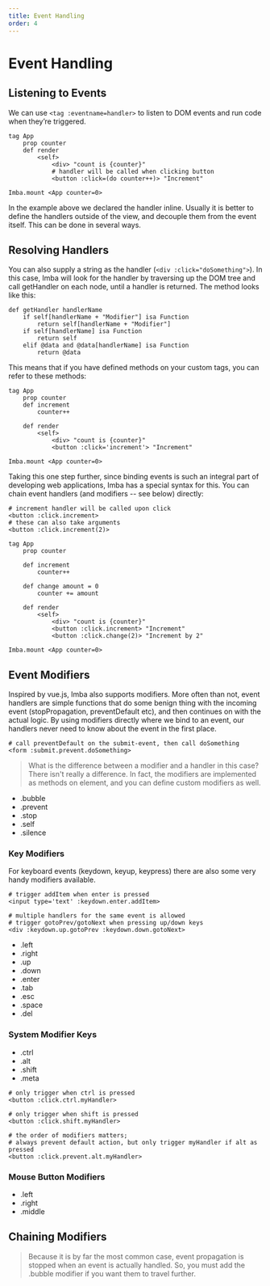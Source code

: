 ```yaml
---
title: Event Handling
order: 4
---
```


# Event Handling

## Listening to Events

We can use `<tag :eventname=handler>` to listen to DOM events and run code when they’re triggered.

```imba
tag App
    prop counter
    def render
        <self>
            <div> "count is {counter}"
            # handler will be called when clicking button
            <button :click=(do counter++)> "Increment"

Imba.mount <App counter=0>
```

In the example above we declared the handler inline. Usually it is better to define the handlers outside of the view, and decouple them from the event itself. This can be done in several ways.

## Resolving Handlers 

You can also supply a string as the handler (`<div :click="doSomething">`). In this case, Imba will look for the handler by traversing up the DOM tree and call getHandler on each node, until a handler is returned. The method looks like this:

```imba
def getHandler handlerName
    if self[handlerName + "Modifier"] isa Function
        return self[handlerName + "Modifier"]
    if self[handlerName] isa Function
        return self
    elif @data and @data[handlerName] isa Function
        return @data
```

This means that if you have defined methods on your custom tags, you can refer to these methods:

```imba
tag App
    prop counter
    def increment
        counter++

    def render
        <self>
            <div> "count is {counter}"
            <button :click='increment'> "Increment"

Imba.mount <App counter=0>
```

Taking this one step further, since binding events is such an integral part of developing web applications, Imba has a special syntax for this. You can chain event handlers (and modifiers -- see below) directly:

```
# increment handler will be called upon click
<button :click.increment>
# these can also take arguments
<button :click.increment(2)>
```


```imba
tag App
    prop counter

    def increment
        counter++
        
    def change amount = 0
        counter += amount

    def render
        <self>
            <div> "count is {counter}"
            <button :click.increment> "Increment"
            <button :click.change(2)> "Increment by 2"

Imba.mount <App counter=0>
```


## Event Modifiers

Inspired by vue.js, Imba also supports modifiers. More often than not, event handlers are simple functions that do some benign thing with the incoming event (stopPropagation, preventDefault etc), and then continues on with the actual logic. By using modifiers directly where we bind to an event, our handlers never need to know about the event in the first place.

```
# call preventDefault on the submit-event, then call doSomething
<form :submit.prevent.doSomething>
```

> What is the difference between a modifier and a handler in this case? There isn't really a difference. In fact, the modifiers are implemented as methods on element, and you can define custom modifiers as well.

* .bubble
* .prevent
* .stop
* .self
* .silence

### Key Modifiers

For keyboard events (keydown, keyup, keypress) there are also some very handy modifiers available.
```
# trigger addItem when enter is pressed
<input type='text' :keydown.enter.addItem>

# multiple handlers for the same event is allowed
# trigger gotoPrev/gotoNext when pressing up/down keys
<div :keydown.up.gotoPrev :keydown.down.gotoNext>
```
 
* .left
* .right
* .up
* .down
* .enter
* .tab
* .esc
* .space
* .del

### System Modifier Keys

* .ctrl
* .alt
* .shift
* .meta


```
# only trigger when ctrl is pressed
<button :click.ctrl.myHandler>

# only trigger when shift is pressed
<button :click.shift.myHandler>

# the order of modifiers matters;
# always prevent default action, but only trigger myHandler if alt as pressed
<button :click.prevent.alt.myHandler>
```

### Mouse Button Modifiers

* .left
* .right
* .middle

## Chaining Modifiers


> Because it is by far the most common case, event propagation is stopped when an event is actually handled. So, you must add the .bubble modifier if you want them to travel further.


